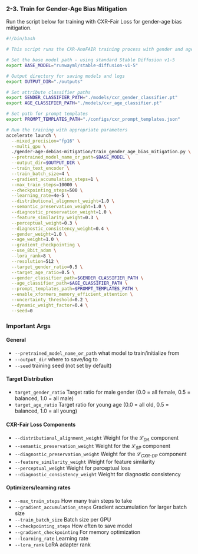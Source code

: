 ### 2-3. Train for Gender-Age Bias Mitigation

Run the script below for training with CXR-Fair Loss for gender-age bias mitigation. 

```bash
#!/bin/bash

# This script runs the CXR-AnoFAIR training process with gender and age distribution alignment

# Set the base model path - using standard Stable Diffusion v1-5
export BASE_MODEL="runwayml/stable-diffusion-v1-5"

# Output directory for saving models and logs
export OUTPUT_DIR="./outputs"

# Set attribute classifier paths
export GENDER_CLASSIFIER_PATH="./models/cxr_gender_classifier.pt"
export AGE_CLASSIFIER_PATH="./models/cxr_age_classifier.pt"

# Set path for prompt templates
export PROMPT_TEMPLATES_PATH="./configs/cxr_prompt_templates.json"

# Run the training with appropriate parameters
accelerate launch \
  --mixed_precision="fp16" \
  --multi_gpu \
  ./gender-age-debias-mitigation/train_gender_age_bias_mitigation.py \
  --pretrained_model_name_or_path=$BASE_MODEL \
  --output_dir=$OUTPUT_DIR \
  --train_text_encoder \
  --train_batch_size=4 \
  --gradient_accumulation_steps=1 \
  --max_train_steps=10000 \
  --checkpointing_steps=500 \
  --learning_rate=4e-5 \
  --distributional_alignment_weight=1.0 \
  --semantic_preservation_weight=1.0 \
  --diagnostic_preservation_weight=1.0 \
  --feature_similarity_weight=0.3 \
  --perceptual_weight=0.3 \
  --diagnostic_consistency_weight=0.4 \
  --gender_weight=1.0 \
  --age_weight=1.0 \
  --gradient_checkpointing \
  --use_8bit_adam \
  --lora_rank=8 \
  --resolution=512 \
  --target_gender_ratio=0.5 \
  --target_age_ratio=0.5 \
  --gender_classifier_path=$GENDER_CLASSIFIER_PATH \
  --age_classifier_path=$AGE_CLASSIFIER_PATH \
  --prompt_templates_path=$PROMPT_TEMPLATES_PATH \
  --enable_xformers_memory_efficient_attention \
  --uncertainty_threshold=0.2 \
  --dynamic_weight_factor=0.4 \
  --seed=0
```

### Important Args

#### **General**

- `--pretrained_model_name_or_path` what model to train/initialize from
- `--output_dir` where to save/log to
- `--seed` training seed (not set by default)

#### **Target Distribution**

- `target_gender_ratio` Target ratio for male gender (0.0 = all female, 0.5 = balanced, 1.0 = all male)
- `target_age_ratio` Target ratio for young age (0.0 = all old, 0.5 = balanced, 1.0 = all young)

#### **CXR-Fair Loss Components**

- `--distributional_alignment_weight` Weight for the _ℒ<sub>DA</sub>_ component
- `--semantic_preservation_weight` Weight for the _ℒ<sub>SP</sub>_ component
- `--diagnostic_preservation_weight` Weight for the _ℒ<sub>CXR-DP</sub>_ component
- `--feature_similarity_weight` Weight for feature similarity
- `--perceptual_weight` Weight for perceptual loss
- `--diagnostic_consistency_weight` Weight for diagnostic consistency

#### **Optimizers/learning rates**

- `--max_train_steps` How many train steps to take
- `--gradient_accumulation_steps` Gradient accumulation for larger batch size
- `--train_batch_size` Batch size per GPU
- `--checkpointing_steps` How often to save model
- `--gradient_checkpointing` For memory optimization
- `--learning_rate` Learning rate
- `--lora_rank` LoRA adapter rank



